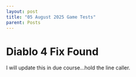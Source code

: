 ```yaml
---
layout: post
title: "05 August 2025 Game Tests"
parent: Posts
---
```


# Diablo 4 Fix Found

I will update this in due course...hold the line caller.